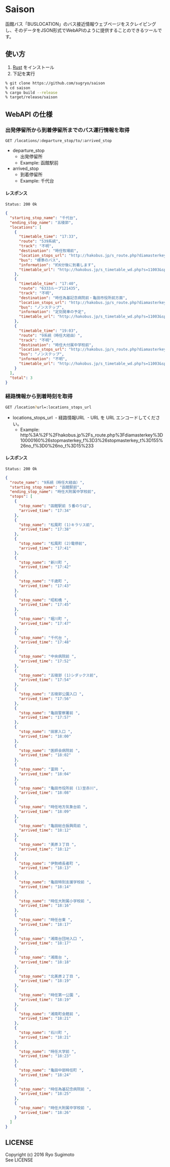 # Saison
函館バス「BUSLOCATION」のバス接近情報ウェブページをスクレイピングし、そのデータをJSON形式でWebAPIのように提供することのできるツールです。

## 使い方
1. [Rust](https://www.rust-lang.org) をインストール
2. 下記を実行
```sh
% git clone https://github.com/sugryo/saison
% cd saison
% cargo build --release
% target/release/saison
```

## WebAPI の仕様
### 出発停留所から到着停留所までのバス運行情報を取得
```sh
GET /locations/:departure_stop/to/:arrived_stop
```
- departure_stop
  - 出発停留所
  - Example: 函館駅前
- arrived_stop
  - 到着停留所
  - Example: 千代台

#### レスポンス
``` Status: 200 Ok ```
```json
{
  "starting_stop_name": "千代台",
  "ending_stop_name": "五稜郭",
  "locations": [
	{
	  "timetable_time": "17:33",
	  "route": "539系統",
	  "track": "不明",
	  "destination": "時任牧場前",
	  "location_stops_url": "http://hakobus.jp/s_route.php?diamasterkey=10000175&stopmasterkey_f=3&stopmasterkey_t=155&no_f=0&no_t=15#3",
	  "bus": "標準のバス",
	  "information": "約6分後に到着します",
	  "timetable_url": "http://hakobus.jp/s_timetable_wd.php?s=11003&spm=14&d=9&generationcode=20161116"
	},
	{
	  "timetable_time": "17:40",
	  "route": "6333ループ121435",
	  "track": "不明",
	  "destination": "時任為基記念病院前・亀田市役所前方面",
	  "location_stops_url": "http://hakobus.jp/s_route.php?diamasterkey=10001282&stopmasterkey_f=3&stopmasterkey_t=155&no_f=0&no_t=24#3",
	  "bus": "ノンステップ",
	  "information": "定刻発車の予定",
	  "timetable_url": "http://hakobus.jp/s_timetable_wd.php?s=11003&spm=15&d=9&generationcode=20161116"
	},
	{
	  "timetable_time": "19:03",
	  "route": "9系統（時任大経由）",
	  "track": "不明",
	  "destination": "時任大付属中学校前",
	  "location_stops_url": "http://hakobus.jp/s_route.php?diamasterkey=10000160&stopmasterkey_f=3&stopmasterkey_t=155&no_f=0&no_t=15#3",
	  "bus": "ノンステップ",
	  "information": "不明",
	  "timetable_url": "http://hakobus.jp/s_timetable_wd.php?s=11003&spm=14&d=9&generationcode=20161116"
	}
  ],
  "total": 3
}
```

### 経路情報から到着時刻を取得
```sh
GET /location?url=:locations_stops_url
```
- locations_stops_url
  - 経路情報URL
  - URL を URL エンコードしてください。
  - Example: http%3A%2F%2Fhakobus.jp%2Fs_route.php%3Fdiamasterkey%3D10000160%26stopmasterkey_f%3D3%26stopmasterkey_t%3D155%26no_f%3D0%26no_t%3D15%233

#### レスポンス
``` Status: 200 Ok ```
```json
{
  "route_name": "9系統（時任大経由）",
  "starting_stop_name": "函館駅前",
  "ending_stop_name": "時任大附属中学校前",
  "stops": [
    {
      "stop_name": "函館駅前 ５番のりば",
      "arrived_time": "17:34"
    },
    {
      "stop_name": "松風町 (1)キラリス前",
      "arrived_time": "17:38"
    },
    {
      "stop_name": "松風町 (2)電停前",
      "arrived_time": "17:41"
    },
    {
      "stop_name": "新川町 ",
      "arrived_time": "17:42"
    },
    {
      "stop_name": "千歳町 ",
      "arrived_time": "17:43"
    },
    {
      "stop_name": "昭和橋 ",
      "arrived_time": "17:45"
    },
    {
      "stop_name": "堀川町 ",
      "arrived_time": "17:47"
    },
    {
      "stop_name": "千代台 ",
      "arrived_time": "17:48"
    },
    {
      "stop_name": "中央病院前 ",
      "arrived_time": "17:52"
    },
    {
      "stop_name": "五稜郭 (1)シダックス前",
      "arrived_time": "17:54"
    },
    {
      "stop_name": "五稜郭公園入口 ",
      "arrived_time": "17:56"
    },
    {
      "stop_name": "亀田警察署前 ",
      "arrived_time": "17:57"
    },
    {
      "stop_name": "田家入口 ",
      "arrived_time": "18:00"
    },
    {
      "stop_name": "医師会病院前 ",
      "arrived_time": "18:02"
    },
    {
      "stop_name": "富岡 ",
      "arrived_time": "18:04"
    },
    {
      "stop_name": "亀田市役所前 (1)至赤川",
      "arrived_time": "18:08"
    },
    {
      "stop_name": "時任地方気象台前 ",
      "arrived_time": "18:09"
    },
    {
      "stop_name": "亀田総合振興局前 ",
      "arrived_time": "18:12"
    },
    {
      "stop_name": "美原３丁目 ",
      "arrived_time": "18:12"
    },
    {
      "stop_name": "伊勢崎長者町 ",
      "arrived_time": "18:13"
    },
    {
      "stop_name": "亀田特別支援学校前 ",
      "arrived_time": "18:14"
    },
    {
      "stop_name": "時任大附属小学校前 ",
      "arrived_time": "18:16"
    },
    {
      "stop_name": "時任台東 ",
      "arrived_time": "18:17"
    },
    {
      "stop_name": "湘南台団地入口 ",
      "arrived_time": "18:17"
    },
    {
      "stop_name": "湘南台 ",
      "arrived_time": "18:18"
    },
    {
      "stop_name": "北美原２丁目 ",
      "arrived_time": "18:19"
    },
    {
      "stop_name": "時任第一公園 ",
      "arrived_time": "18:19"
    },
    {
      "stop_name": "湘南町会館前 ",
      "arrived_time": "18:21"
    },
    {
      "stop_name": "石川町 ",
      "arrived_time": "18:21"
    },
    {
      "stop_name": "時任大学前 ",
      "arrived_time": "18:23"
    },
    {
      "stop_name": "亀田中部時任町 ",
      "arrived_time": "18:24"
    },
    {
      "stop_name": "時任為基記念病院前 ",
      "arrived_time": "18:25"
    },
    {
      "stop_name": "時任大附属中学校前 ",
      "arrived_time": "18:26"
    }
  ]
}
```

## LICENSE
Copyright (c) 2016 Ryo Sugimoto  
See LICENSE
